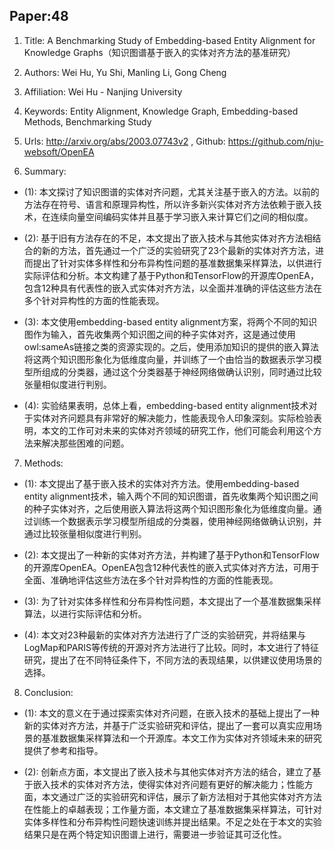 ## Paper:48






1. Title: A Benchmarking Study of Embedding-based Entity Alignment for Knowledge Graphs（知识图谱基于嵌入的实体对齐方法的基准研究）

2. Authors: Wei Hu, Yu Shi, Manling Li, Gong Cheng

3. Affiliation: Wei Hu - Nanjing University 

4. Keywords: Entity Alignment, Knowledge Graph, Embedding-based Methods, Benchmarking Study

5. Urls: http://arxiv.org/abs/2003.07743v2 , Github: https://github.com/nju-websoft/OpenEA

6. Summary:

- (1): 本文探讨了知识图谱的实体对齐问题，尤其关注基于嵌入的方法。以前的方法存在符号、语言和原理异构性，所以许多新兴实体对齐方法依赖于嵌入技术，在连续向量空间编码实体并且基于学习嵌入来计算它们之间的相似度。 

- (2): 基于旧有方法存在的不足，本文提出了嵌入技术与其他实体对齐方法相结合的新的方法，首先通过一个广泛的实验研究了23个最新的实体对齐方法，进而提出了针对实体多样性和分布异构性问题的基准数据集采样算法，以供进行实际评估和分析。本文构建了基于Python和TensorFlow的开源库OpenEA，包含12种具有代表性的嵌入式实体对齐方法，以全面并准确的评估这些方法在多个针对异构性的方面的性能表现。 

- (3): 本文使用embedding-based entity alignment方案，将两个不同的知识图作为输入，首先收集两个知识图之间的种子实体对齐，这是通过使用owl:sameAs链接之类的资源实现的。之后，使用添加知识的提供的嵌入算法将这两个知识图形象化为低维度向量，并训练了一个由恰当的数据表示学习模型所组成的分类器，通过这个分类器基于神经网络做确认识别，同时通过比较张量相似度进行判别。 

- (4): 实验结果表明，总体上看，embedding-based entity alignment技术对于实体对齐问题具有非常好的解决能力，性能表现令人印象深刻。实际检验表明，本文的工作可对未来的实体对齐领域的研究工作，他们可能会利用这个方法来解决那些困难的问题。
7. Methods: 

- (1): 本文提出了基于嵌入技术的实体对齐方法。使用embedding-based entity alignment技术，输入两个不同的知识图谱，首先收集两个知识图之间的种子实体对齐，之后使用嵌入算法将这两个知识图形象化为低维度向量。通过训练一个数据表示学习模型所组成的分类器，使用神经网络做确认识别，并通过比较张量相似度进行判别。

- (2): 本文提出了一种新的实体对齐方法，并构建了基于Python和TensorFlow的开源库OpenEA。OpenEA包含12种代表性的嵌入式实体对齐方法，可用于全面、准确地评估这些方法在多个针对异构性的方面的性能表现。

- (3): 为了针对实体多样性和分布异构性问题，本文提出了一个基准数据集采样算法，以进行实际评估和分析。

- (4): 本文对23种最新的实体对齐方法进行了广泛的实验研究，并将结果与LogMap和PARIS等传统的开源对齐方法进行了比较。同时，本文进行了特征研究，提出了在不同特征条件下，不同方法的表现结果，以供建议使用场景的选择。





8. Conclusion:

- (1): 本文的意义在于通过探索实体对齐问题，在嵌入技术的基础上提出了一种新的实体对齐方法，并基于广泛实验研究和评估，提出了一套可以真实应用场景的基准数据集采样算法和一个开源库。本文工作为实体对齐领域未来的研究提供了参考和指导。

- (2): 创新点方面，本文提出了嵌入技术与其他实体对齐方法的结合，建立了基于嵌入技术的实体对齐方法，使得实体对齐问题有更好的解决能力；性能方面，本文通过广泛的实验研究和评估，展示了新方法相对于其他实体对齐方法在性能上的卓越表现；工作量方面，本文建立了基准数据集采样算法，可针对实体多样性和分布异构性问题快速训练并提出结果。不足之处在于本文的实验结果只是在两个特定知识图谱上进行，需要进一步验证其可泛化性。




